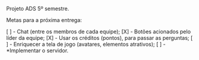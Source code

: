 Projeto ADS 5º semestre.

Metas para a próxima entrega:

[ ] - Chat (entre os membros de cada equipe); 
[X] - Botões acionados pelo líder da equipe;
[X] - Usar os créditos (pontos), para passar as perguntas;
[ ] - Enriquecer a tela de jogo (avatares, elementos atrativos); 
[ ] - *Implementar o servidor.
